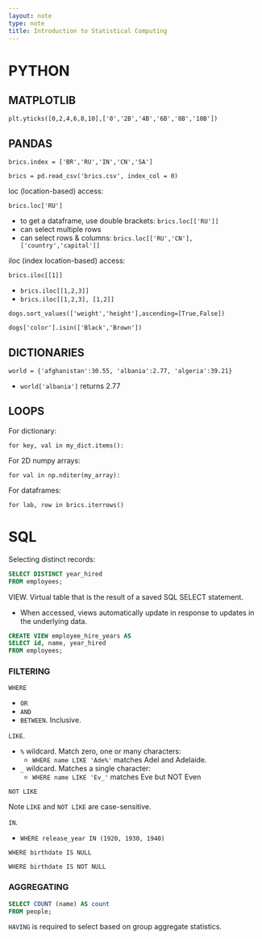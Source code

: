 ```yaml
---
layout: note
type: note
title: Introduction to Statistical Computing
---
```


# PYTHON

## MATPLOTLIB

`plt.yticks([0,2,4,6,8,10],['0','2B','4B','6B','8B','10B'])`

## PANDAS

`brics.index = ['BR','RU','IN','CN','SA']`

`brics = pd.read_csv('brics.csv', index_col = 0)`

loc (location-based) access:

`brics.loc['RU']`

- to get a dataframe, use double brackets: `brics.loc[['RU']]`
- can select multiple rows
- can select rows & columns: `brics.loc[['RU','CN'], ['country','capital']]`

iloc (index location-based) access:

`brics.iloc[[1]]`

- `brics.iloc[[1,2,3]]`
- `brics.iloc[[1,2,3], [1,2]]`

`dogs.sort_values(['weight','height'],ascending=[True,False])`

`dogs['color'].isin(['Black','Brown'])`

## DICTIONARIES

`world = {'afghanistan':30.55, 'albania':2.77, 'algeria':39.21}`

- `world['albania']` returns 2.77

## LOOPS

For dictionary:

`for key, val in my_dict.items():`

For 2D numpy arrays:

`for val in np.nditer(my_array):`

For dataframes:

`for lab, row in brics.iterrows()`

# SQL

Selecting distinct records:

```sql
SELECT DISTINCT year_hired
FROM employees;
```

VIEW. Virtual table that is the result of a saved SQL SELECT statement.

- When accessed, views automatically update in response to updates in the underlying data.

```sql
CREATE VIEW employee_hire_years AS
SELECT id, name, year_hired
FROM employees;
```

### FILTERING

`WHERE`

- `OR`
- `AND`
- `BETWEEN`. Inclusive.

`LIKE`.

- `%` wildcard. Match zero, one or many characters:
  - `WHERE name LIKE 'Ade%'` matches Adel and Adelaide.
- `_` wildcard. Matches a single character:
  - `WHERE name LIKE 'Ev_'` matches Eve but NOT Even

`NOT LIKE`

Note `LIKE` and `NOT LIKE` are case-sensitive.

`IN`.

- `WHERE release_year IN (1920, 1930, 1940)`

`WHERE birthdate IS NULL`

`WHERE birthdate IS NOT NULL`

### AGGREGATING

```sql
SELECT COUNT (name) AS count
FROM people;
```

`HAVING` is required to select based on group aggregate statistics.
